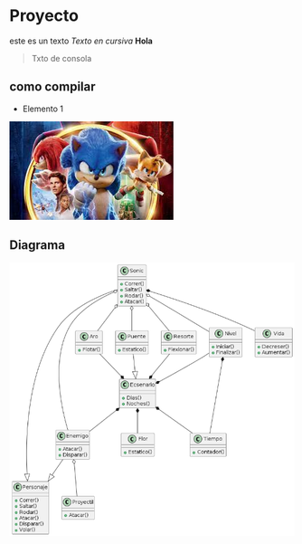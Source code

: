 # Proyecto
este es un texto 
*Texto en cursiva*
**Hola**
> Txto de consola
## como compilar
- Elemento 1

![](/images/descarga%201.jpg)

## Diagrama 

![](out/docs/diagrama/diagrama.png)